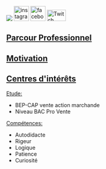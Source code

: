    
  <head>
       <p><img src= "https://image-uniservice.linternaute.com/image/150/1389758640/11742809.jpg">          
          <a href="https://www.instagram.com/azekiell/">
<img width="40" height="40" src="https://png2.kisspng.com/sh/b8ff31f7ef359b1dec68c15d36d24758/L0KzQYi4UsE3N2g4TZGAYUO4RYWCVvE3OZY6TZCCNEW1SIKCVsE2OWQ5TKYAMEK5SIG7TwBvbz==/5a355496a61e55.7452819615134445026804.png" alt="instagram"></a>
          <a href="https://www.facebook.com/beauvallet.julien">
<img width="40" height="40" src="https://png2.kisspng.com/sh/e231742347c203d1df0b648f783d0d44/L0KzQYm3V8E2N6ZrgZH0aYP2gLBuTfxwb5Cye9H2cIX3dcO0ifNwdqQyftNsZXLyf7y0gBxqeF5miuY2c4TkfLr1TcVjPJNoSNg5Y3HmRIG3TsUzO2Y3TKI8MUW2QYeCUcI1QGk4SKc3cH7q/kisspng-logo-computer-icons-facebook-clip-art-stalin-5b4bc0f0cac400.5235240315316912488305.png" alt="facebook"></a>
          <a href="https://www.twitch.tv/djub0otv">
<img width="50" height="30"
src="https://icon-library.net//images/twitch-icon-png/twitch-icon-png-0.jpg" alt="Twitch"></a></p>
    
   <nav>
    <h2><a href=" https://djubo.github.io/Parcour-Professionnel/.">Parcour Professionnel</a></h2>
    <h2><a href="https://djubo.github.io/Motivation/">Motivation</a></h2>
    <h2><a href="https://djubo.github.io/Centres-d-interets/">Centres d'intérêts</a></h2>    
   </nav>
     
    
  </head>
  
  
  <body>  
   <span style="text-decoration: underline;">Etude:</span>
       <ul>
         <li>BEP-CAP vente action marchande</li>
         <li>Niveau BAC Pro Vente</li>
       </ul>
  
   
   <span style="text-decoration: underline;">Compétences:</span>   
       <ul>
         <li>Autodidacte</li>
         <li>Rigeur</li>
         <li>Logique</li>
         <li>Patience</li>
         <li>Curiosité</li> 
       </ul>
   
 
    
    
    
   
    
    
    
    
    
    
    
    
    
    
    
  


